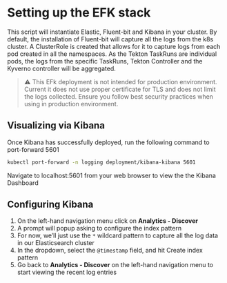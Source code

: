 # Setting up the EFK stack

This script will instantiate Elastic, Fluent-bit and Kibana in your cluster. By default, the installation of Fluent-bit will capture all the logs from the k8s cluster. A ClusterRole is created that allows for it to capture logs from each pod created in all the namespaces. As the Tekton TaskRuns are individual pods, the logs from the specific TaskRuns, Tekton Controller and the Kyverno controller will be aggregated.

> :warning: This EFk deployment is not intended for production environment. Current it does not use proper certificate for TLS and does not limit the logs collected. Ensure you follow best security practices when using in production environment.

## Visualizing via Kibana

Once Kibana has successfully deployed, run the following command to port-forward 5601

```bash
kubectl port-forward -n logging deployment/kibana-kibana 5601
```
Navigate to localhost:5601 from your web browser to view the the Kibana Dashboard

## Configuring Kibana

1. On the left-hand navigation menu click on **Analytics - Discover**
2. A prompt will popup asking to configure the index pattern
3. For now, we’ll just use the `*` wildcard pattern to capture all the log data in our Elasticsearch cluster
4. In the dropdown, select the `@timestamp` field, and hit Create index pattern
5. Go back to **Analytics - Discover** on the left-hand navigation menu to start viewing the recent log entries